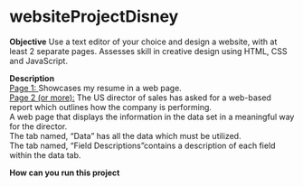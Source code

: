 # websiteProjectDisney

<b>Objective</b>
Use a text editor of your choice and design a website, with at least 2 separate pages.
Assesses skill in creative design using HTML, CSS and JavaScript.

<b>Description</b>
<br>
<u>Page 1: </u>
Showcases my resume in a web page.<br>
<u>Page 2 (or more):</u> 
The US director of sales has asked for a web-based report which outlines how the company is performing.<br>
A web page that displays the information in the data set in a meaningful way for the director.<br>
The tab named, “Data” has all the data which must be utilized. <br>
The tab named, “Field Descriptions”contains a description of each field within the data tab.

<b>How can you run this project</b>
